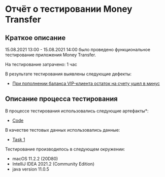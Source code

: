 # Отчёт о тестировании Money Transfer

## Краткое описание

15.08.2021 13:00 - 15.08.2021 14:00 было проведено функциональное тестирование приложения Money Transfer.

На тестирование затрачено: 1 час

В результате тестирования выявлены следующие дефекты:
* [При пополнении баланса VIP-клиента остаток на счету ушел в минус](https://github.com/Chzhanchik/java-2.1/issues/2)

## Описание процесса тестирования

В процессе тестирования использовались следующие артефакты*:
* [Code](https://github.com/netology-code/javaqa-code/blob/master/1.2_programming/variables/src/Main.java)

В качестве тестовых данных использовались данные:
* [Task 1](https://github.com/netology-code/javaqa-homeworks/tree/master/programming)

Тестирование производилось в следующем окружении:
* macOS 11.2.2 (20D80)
* IntelliJ IDEA 2021.2 (Community Edition)
* java version 11.0.5

